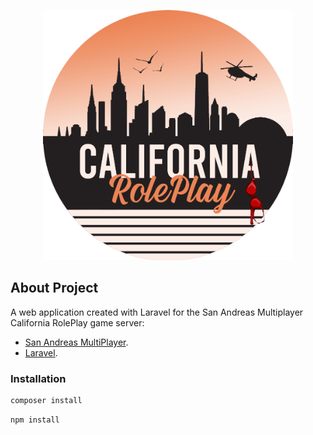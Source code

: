 <p align="center"><img src="https://github.com/Manuriq/california-rp-laravel/blob/master/public/img/logo.png" width="400"></p>


## About Project

A web application created with Laravel for the San Andreas Multiplayer California RolePlay game server:

- [San Andreas MultiPlayer](https://www.sa-mp.com/).
- [Laravel](https://laravel.com/).

### Installation

```bash
composer install
```

```bash
npm install
```
